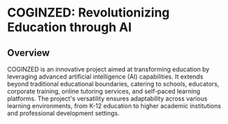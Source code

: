 # COGINZED: Revolutionizing Education through AI

## Overview
COGINZED is an innovative project aimed at transforming education by leveraging advanced artificial intelligence (AI) capabilities. It extends beyond traditional educational boundaries, catering to schools, educators, corporate training, online tutoring services, and self-paced learning platforms. The project's versatility ensures adaptability across various learning environments, from K-12 education to higher academic institutions and professional development settings.

